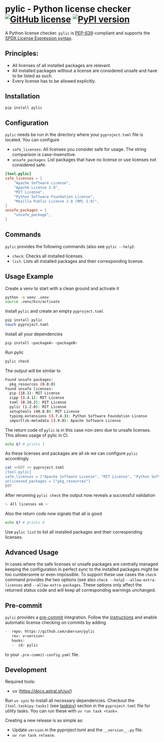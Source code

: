 # pylic - Python license checker [![GitHub license](https://img.shields.io/badge/license-MIT-blue.svg)](https://github.com/sandrochuber/pylic/blob/main/LICENSE) [![PyPI version](https://badge.fury.io/py/pylic.svg)](https://badge.fury.io/py/pylic/)

A Python license checker. `pylic` is [PEP-639](https://peps.python.org/pep-0639/)-compliant and supports the [SPDX License Expression syntax](https://peps.python.org/pep-0639/#spdx-license-expression-syntax).

## Principles:

- All licenses of all installed packages are relevant.
- All installed packages without a license are considered unsafe and have to be listed as such.
- Every license has to be allowed explicitly.

## Installation

```sh
pip install pylic
```

## Configuration

`pylic` needs be run in the directory where your `pyproject.toml` file is located. You can configure

- `safe_licenses`: All licenses you consider safe for usage. The string comparison is case-insensitive.
- `unsafe_packages`: List packages that have no license or use licenses not considered safe.

```toml
[tool.pylic]
safe_licenses = [
    "Apache Software License",
    "Apache License 2.0",
    "MIT License",
    "Python Software Foundation License",
    "Mozilla Public License 2.0 (MPL 2.0)",
]
unsafe_packages = [
    "unsafe_package",
]
```

## Commands

`pylic` provides the following commands (also see `pylic --help`):

- `check`: Checks all installed licenses.
- `list`: Lists all installed packages and their corresponding license.

## Usage Example

Create a venv to start with a clean ground and activate it

```sh
python -m venv .venv
source .venv/bin/activate
```

Install `pylic` and create an empty `pyproject.toml`

```sh
pip install pylic
touch pyproject.toml
```

Install all your dependencies

```sh
pip install <packageA> <packageB>
```

Run pylic

```sh
pylic check
```

The output will be similar to

```sh
Found unsafe packages:
  pkg_resources (0.0.0)
Found unsafe licenses:
  pip (18.1): MIT License
  zipp (3.4.1): MIT License
  toml (0.10.2): MIT License
  pylic (1.2.0): MIT License
  setuptools (40.8.0): MIT License
  typing-extensions (3.7.4.3): Python Software Foundation License
  importlib-metadata (3.9.0): Apache Software License
```

The return code of `pylic` is in this case non-zero due to unsafe licenses. This allows usage of pylic in CI.

```sh
echo $? # prints 1
```

As these licenses and packages are all ok we can configure `pylic` accordingly

```sh
cat <<EOT >> pyproject.toml
[tool.pylic]
safe_licenses = ["Apache Software License", "MIT License", "Python Software Foundation License"]
unlicensed_packages = ["pkg_resources"]
EOT
```

After rerunning `pylic check` the output now reveals a successful validation

```sh
✨ All licenses ok ✨
```

Also the return code now signals that all is good

```sh
echo $? # prints 0
```

Use `pylic list` to list all installed packages and their corresponding licenses.

## Advanced Usage

In cases where the safe licenses or unsafe packages are centrally managed keeping the configuration in perfect sync to the installed packages might be too cumbersome or even impossible. To support these use cases the `check` command provides the two options (see also `check --help`) `--allow-extra-licenses` and `--allow-extra-packages`. These options only affect the returned status code and will keep all corresponding warnings unchanged.

## Pre-commit

`pylic` provides a [pre-commit](https://pre-commit.com/) integration. Follow the [instructions](https://pre-commit.com/#quick-start) and enable automatic license checking on commits by adding

```sh
-  repo: https://github.com/ubersan/pylic
   rev: v<version>
   hooks:
   -  id: pylic
```

to your `.pre-commit-config.yaml` file.

## Development

Required tools:

- uv (https://docs.astral.sh/uv/)

Run `uv sync` to install all necessary dependencies. Checkout the `[tool.taskipy.tasks]` (see [taskipy](https://github.com/illBeRoy/taskipy)) section in the `pyproject.toml` file for utility tasks. You can run these with `uv run task <task>`.

Creating a new release is as simple as:

- Update `version` in the pyproject.toml and the `__version__.py` file.
- `uv run task release`.
